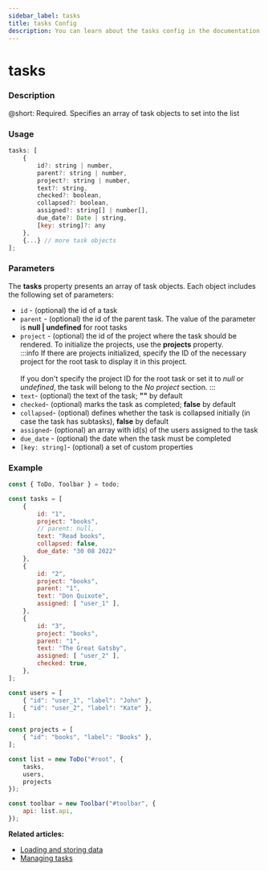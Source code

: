 ```yaml
---
sidebar_label: tasks
title: tasks Config
description: You can learn about the tasks config in the documentation of the DHTMLX JavaScript To Do List library. Browse developer guides and API reference, try out code examples and live demos, and download a free 30-day evaluation version of DHTMLX To Do List.
---
```


# tasks

### Description

@short: Required. Specifies an array of task objects to set into the list

### Usage

~~~js
tasks: [
    {
        id?: string | number,
        parent?: string | number,
        project?: string | number,
        text?: string,
        checked?: boolean,
        collapsed?: boolean,
        assigned?: string[] | number[],
        due_date?: Date | string,
        [key: string]?: any
    },
    {...} // more task objects
];
~~~

### Parameters

The **tasks** property presents an array of task objects. Each object includes the following set of parameters:

- `id` - (optional) the id of a task
- `parent` - (optional) the id of the parent task. The value of the parameter is **null | undefined** for root tasks
- `project` - (optional) the id of the project where the task should be rendered. To initialize the projects, use the **projects** property.<br>
:::info
If there are projects initialized, specify the ID of the necessary project for the root task to display it in this project.<br><br>
If you don't specify the project ID for the root task or set it to *null* or *undefined*, the task will belong to the *No project* section.
:::<br>
- `text`- (optional) the text of the task; **""** by default
- `checked`- (optional) marks the task as completed; **false** by default
- `collapsed`- (optional) defines whether the task is collapsed initially (in case the task has subtasks), **false** by default
- `assigned`- (optional) an array with id(s) of the users assigned to the task
- `due_date` - (optional) the date when the task must be completed
- `[key: string]`- (optional) a set of custom properties

### Example

~~~js {3-27,39}
const { ToDo, Toolbar } = todo;

const tasks = [
    {
        id: "1",
        project: "books",
        // parent: null,
        text: "Read books",
        collapsed: false,
        due_date: "30 08 2022"
    },
    {
        id: "2",
        project: "books",
        parent: "1",
        text: "Don Quixote",
        assigned: [ "user_1" ],
    },
    {
        id: "3",
        project: "books",
        parent: "1",
        text: "The Great Gatsby",
        assigned: [ "user_2" ],
        checked: true,
    },
];

const users = [
    { "id": "user_1", "label": "John" },
    { "id": "user_2", "label": "Kate" },
];

const projects = [
    { "id": "books", "label": "Books" },
];

const list = new ToDo("#root", {
	tasks,
	users,
	projects
});

const toolbar = new Toolbar("#toolbar", {
    api: list.api,
});
~~~

**Related articles:** 
- [Loading and storing data](guides/loading_data.md)
- [Managing tasks](guides/task_index.md)